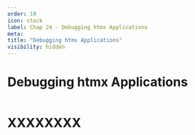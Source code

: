 ```yaml
---
order: 19
icon: stack
label: Chap 24 - Debugging htmx Applications
meta:
title: "Debugging htmx Applications"
visibility: hidden
---
```

# Debugging htmx Applications

![]()

# XXXXXXXX

